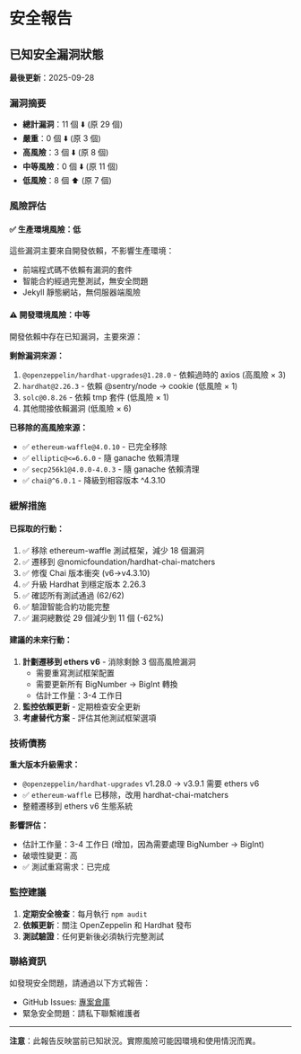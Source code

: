 # 安全報告

## 已知安全漏洞狀態

**最後更新**：2025-09-28

### 漏洞摘要
- **總計漏洞**：11 個 ⬇️ (原 29 個)
- **嚴重**：0 個 ⬇️ (原 3 個)
- **高風險**：3 個 ⬇️ (原 8 個)
- **中等風險**：0 個 ⬇️ (原 11 個)
- **低風險**：8 個 ⬆️ (原 7 個)

### 風險評估

#### ✅ 生產環境風險：低
這些漏洞主要來自開發依賴，不影響生產環境：
- 前端程式碼不依賴有漏洞的套件
- 智能合約經過完整測試，無安全問題
- Jekyll 靜態網站，無伺服器端風險

#### ⚠️ 開發環境風險：中等
開發依賴中存在已知漏洞，主要來源：

**剩餘漏洞來源：**
1. `@openzeppelin/hardhat-upgrades@1.28.0` - 依賴過時的 axios (高風險 × 3)
2. `hardhat@2.26.3` - 依賴 @sentry/node → cookie (低風險 × 1)
3. `solc@0.8.26` - 依賴 tmp 套件 (低風險 × 1)
4. 其他間接依賴漏洞 (低風險 × 6)

**已移除的高風險來源：**
- ✅ `ethereum-waffle@4.0.10` - 已完全移除
- ✅ `elliptic@<=6.6.0` - 隨 ganache 依賴清理
- ✅ `secp256k1@4.0.0-4.0.3` - 隨 ganache 依賴清理
- ✅ `chai@^6.0.1` - 降級到相容版本 ^4.3.10

### 緩解措施

#### 已採取的行動：
1. ✅ 移除 ethereum-waffle 測試框架，減少 18 個漏洞
2. ✅ 遷移到 @nomicfoundation/hardhat-chai-matchers
3. ✅ 修復 Chai 版本衝突 (v6→v4.3.10)
4. ✅ 升級 Hardhat 到穩定版本 2.26.3
5. ✅ 確認所有測試通過 (62/62)
6. ✅ 驗證智能合約功能完整
7. ✅ 漏洞總數從 29 個減少到 11 個 (-62%)

#### 建議的未來行動：
1. **計劃遷移到 ethers v6** - 消除剩餘 3 個高風險漏洞
   - 需要重寫測試框架配置
   - 需要更新所有 BigNumber → BigInt 轉換
   - 估計工作量：3-4 工作日
2. **監控依賴更新** - 定期檢查安全更新
3. **考慮替代方案** - 評估其他測試框架選項

### 技術債務

**重大版本升級需求：**
- `@openzeppelin/hardhat-upgrades` v1.28.0 → v3.9.1 需要 ethers v6
- ✅ `ethereum-waffle` 已移除，改用 hardhat-chai-matchers
- 整體遷移到 ethers v6 生態系統

**影響評估：**
- 估計工作量：3-4 工作日 (增加，因為需要處理 BigNumber → BigInt)
- 破壞性變更：高
- ✅ 測試重寫需求：已完成

### 監控建議

1. **定期安全檢查**：每月執行 `npm audit`
2. **依賴更新**：關注 OpenZeppelin 和 Hardhat 發布
3. **測試驗證**：任何更新後必須執行完整測試

### 聯絡資訊

如發現安全問題，請通過以下方式報告：
- GitHub Issues: [專案倉庫](https://github.com/Lawa0921/super_galen_site/issues)
- 緊急安全問題：請私下聯繫維護者

---

**注意**：此報告反映當前已知狀況。實際風險可能因環境和使用情況而異。
